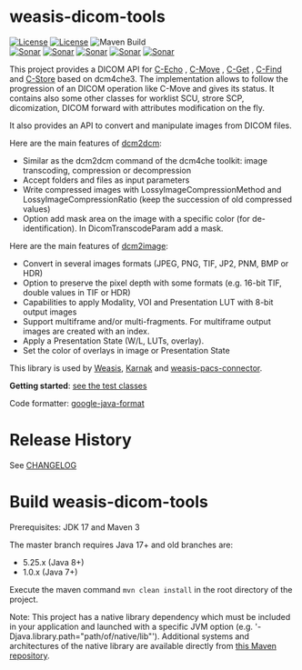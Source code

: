 # weasis-dicom-tools #

[![License](https://img.shields.io/badge/License-EPL%202.0-blue.svg)](https://opensource.org/licenses/EPL-2.0) [![License](https://img.shields.io/badge/License-Apache%202.0-blue.svg)](https://opensource.org/licenses/Apache-2.0) ![Maven Build](https://github.com/nroduit/weasis-dicom-tools/workflows/Build/badge.svg)  
[![Sonar](https://sonarcloud.io/api/project_badges/measure?project=weasis-dicom-tools&metric=ncloc)](https://sonarcloud.io/component_measures?id=weasis-dicom-tools) [![Sonar](https://sonarcloud.io/api/project_badges/measure?project=weasis-dicom-tools&metric=reliability_rating)](https://sonarcloud.io/component_measures?id=weasis-dicom-tools) [![Sonar](https://sonarcloud.io/api/project_badges/measure?project=weasis-dicom-tools&metric=sqale_rating)](https://sonarcloud.io/component_measures?id=weasis-dicom-tools) [![Sonar](https://sonarcloud.io/api/project_badges/measure?project=weasis-dicom-tools&metric=security_rating)](https://sonarcloud.io/component_measures?id=weasis-dicom-tools) [![Sonar](https://sonarcloud.io/api/project_badges/measure?project=weasis-dicom-tools&metric=alert_status)](https://sonarcloud.io/dashboard?id=weasis-dicom-tools)

This project provides a DICOM API for [C-Echo](weasis-dicom-tools/src/main/java/org/weasis/dicom/op/Echo.java)
, [C-Move](weasis-dicom-tools/src/main/java/org/weasis/dicom/op/CMove.java)
, [C-Get](weasis-dicom-tools/src/main/java/org/weasis/dicom/op/CGet.java)
, [C-Find](weasis-dicom-tools/src/main/java/org/weasis/dicom/op/CFind.java)
and [C-Store](weasis-dicom-tools/src/main/java/org/weasis/dicom/op/CStore.java) based on dcm4che3. The implementation
allows to follow the progression of an DICOM operation like C-Move and gives its status. It contains
also some other classes for worklist SCU, strore SCP, dicomization, DICOM forward with attributes
modification on the fly.

It also provides an API to convert and manipulate images from DICOM files.

Here are the main features of [dcm2dcm](weasis-dicom-tools/src/main/java/org/dcm4che3/img/Transcoder.java#L126-L170):

* Similar as the dcm2dcm command of the dcm4che toolkit: image transcoding, compression or decompression
* Accept folders and files as input parameters
* Write compressed images with LossyImageCompressionMethod and LossyImageCompressionRatio (keep the succession of old compressed values)
* Option add mask area on the image with a specific color (for de-identification). In DicomTranscodeParam add a mask.

Here are the main features of [dcm2image](weasis-dicom-tools/src/main/java/org/dcm4che3/img/Transcoder.java#L80-L115):

* Convert in several images formats (JPEG, PNG, TIF, JP2, PNM, BMP or HDR)
* Option to preserve the pixel depth with some formats (e.g. 16-bit TIF, double values in TIF or HDR)
* Capabilities to apply Modality, VOI and Presentation LUT with 8-bit output images
* Support multiframe and/or multi-fragments. For multiframe output images are created with an index.
* Apply a Presentation State (W/L, LUTs, overlay).
* Set the color of overlays in image or Presentation State


This library is used by [Weasis](https://github.com/nroduit/Weasis), [Karnak](https://github.com/OsiriX-Foundation/karnak) and [weasis-pacs-connector](https://github.com/nroduit/weasis-pacs-connector).

**Getting
started**: [see the test classes](https://github.com/nroduit/weasis-dicom-tools/tree/master/src/test/java/org/weasis/dicom)

Code formatter: [google-java-format](https://github.com/google/google-java-format)

# Release History
See [CHANGELOG](CHANGELOG.md)

# Build weasis-dicom-tools ##

Prerequisites: JDK 17 and Maven 3

The master branch requires Java 17+ and old branches are:
* 5.25.x (Java 8+)
* 1.0.x (Java 7+)

Execute the maven command `mvn clean install` in the root directory of the project.

Note: This project has a native library dependency which must be included in your application and launched with a specific JVM option (e.g. '-Djava.library.path="path/of/native/lib"'). Additional systems and architectures of the native library are available directly from [this Maven repository](https://github.com/nroduit/mvn-repo/tree/master/org/weasis/thirdparty/org/opencv/libopencv_java). 
